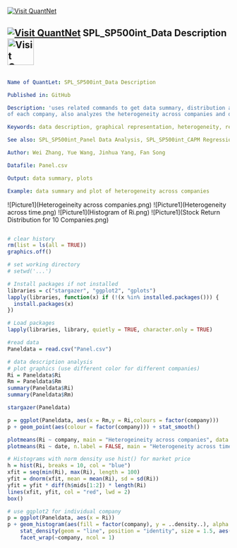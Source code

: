 [<img src="https://github.com/QuantLet/Styleguide-and-Validation-procedure/blob/master/pictures/banner.png" alt="Visit QuantNet">](http://quantlet.de/index.php?p=info)

## [<img src="https://github.com/QuantLet/Styleguide-and-Validation-procedure/blob/master/pictures/qloqo.png" alt="Visit QuantNet">](http://quantlet.de/) **SPL_SP500int_Data Description** [<img src="https://github.com/QuantLet/Styleguide-and-Validation-procedure/blob/master/pictures/QN2.png" width="60" alt="Visit QuantNet 2.0">](http://quantlet.de/d3/ia)

```yaml

Name of QuantLet: SPL_SP500int_Data Description

Published in: GitHub

Description: 'uses related commands to get data summary, distribution and variances for data 
of each company, also analyzes the heterogeneity across companies and over time.'

Keywords: data description, graphical representation, heterogeneity, return, plot

See also: SPL_SP500int_Panel Data Analysis, SPL_SP500int_CAPM Regression

Author: Wei Zhang, Yue Wang, Jinhua Yang, Fan Song

Datafile: Panel.csv

Output: data summary, plots

Example: data summary and plot of heterogeneity across companies

```

![Picture1](Heterogeineity across companies.png)
![Picture1](Heterogeneity across time.png)
![Picture1](Histogram of Ri.png)
![Picture1](Stock Return Distribution for 10 Companies.png)

```r

# clear history
rm(list = ls(all = TRUE))
graphics.off()

# set working directory 
# setwd('...')

# Install packages if not installed
libraries = c("stargazer", "ggplot2", "gplots")
lapply(libraries, function(x) if (!(x %in% installed.packages())) {
  install.packages(x)
})

# Load packages
lapply(libraries, library, quietly = TRUE, character.only = TRUE)

#read data
Paneldata = read.csv("Panel.csv")

# data description analysis
# plot graphics (use different color for different companies)
Ri = Paneldata$Ri
Rm = Paneldata$Rm
summary(Paneldata$Ri)
summary(Paneldata$Rm)

stargazer(Paneldata)

p = ggplot(Paneldata, aes(x = Rm,y = Ri,colours = factor(company)))
p + geom_point(aes(colour = factor(company))) + stat_smooth()

plotmeans(Ri ~ company, main = "Heterogeineity across companies", data = Paneldata)
plotmeans(Ri ~ date, n.label = FALSE, main = "Heterogeneity across time", data = Paneldata)

# Histograms with norm density use hist() for market price
h = hist(Ri, breaks = 10, col = "blue")
xfit = seq(min(Ri), max(Ri), length = 100)
yfit = dnorm(xfit, mean = mean(Ri), sd = sd(Ri))
yfit = yfit * diff(h$mids[1:2]) * length(Ri)
lines(xfit, yfit, col = "red", lwd = 2)
box()

# use ggplot2 for individual company
p = ggplot(Paneldata, aes(x = Ri))
p + geom_histogram(aes(fill = factor(company), y = ..density..), alpha = 0.3, colour = "blue") + 
    stat_density(geom = "line", position = "identity", size = 1.5, aes(colour = factor(company))) + 
    facet_wrap(~company, ncol = 1) 

```
